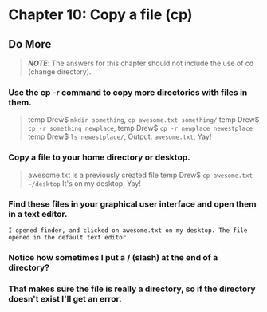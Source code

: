 
# Chapter 10: Copy a file (cp)

## Do More
> ***NOTE***: The answers for this chapter should not include the use of cd (change directory).

### Use the cp -r command to copy more directories with files in them.

> temp Drew$ `mkdir something`, `cp awesome.txt something/`
> temp Drew$ `cp -r something newplace`,
> temp Drew$ `cp -r newplace newestplace`
> temp Drew$ `ls newestplace/`,
> Output: `awesome.txt`, Yay!

### Copy a file to your home directory or desktop.

> awesome.txt is a previously created file 
> temp Drew$ `cp awesome.txt ~/desktop`
> It's on my desktop, Yay!
    
### Find these files in your graphical user interface and open them in a text editor.

    I opened finder, and clicked on awesome.txt on my desktop. The file opened in the default text editor. 
    
### Notice how sometimes I put a / (slash) at the end of a directory? 
### That makes sure the file is really a directory, so if the directory doesn't exist I'll get an error.
    
